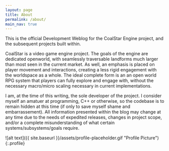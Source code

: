```yaml
---
layout: page
title: About
permalink: /about/
main_nav: true
---
```


This is the official Development Weblog for the CoalStar Engine project, and the subsequent projects built within.

CoalStar is a video game engine project. The goals of the engine are dedicated openworld, with seamlessly traversable landforms much larger than most seen in the current market. As well, an emphasis is placed on player movement and interactions, creating a less rigid engagement with the worldspace as a whole. The ideal complete form is an an open world RPG system that players can fully explore and engage with, without the necessary macro/micro scaling necessary in current implementations.

I am, at the time of this writing, the sole developer of the project. I consider myself an amatuer at programming, C++ or otherwise, so the codebase is to remain hidden at this time (if only to save myself shame and embarrassement). All information presented within the blog may change at any time due to the needs of expedited releases, changes in project scope, and/or a complete misunderstanding of what certain systems/subsystems/goals require. 

![alt text]({{ site.baseurl }}/assets/profile-placeholder.gif "Profile Picture"){:.profile}
